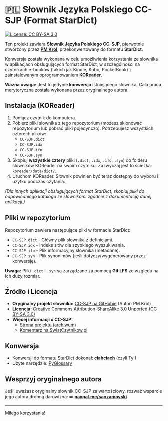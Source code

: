 # 🇵🇱 Słownik Języka Polskiego CC-SJP (Format StarDict)

[![License: CC BY-SA 3.0](https://img.shields.io/badge/License-CC%20BY--SA%203.0-lightgrey.svg)](https://creativecommons.org/licenses/by-sa/3.0/)

Ten projekt zawiera **Słownik Języka Polskiego CC-SJP**, pierwotnie stworzony przez **[PM Krol](https://github.com/PMKrol/CC-SJP)**, przekonwertowany do formatu **StarDict**.

Konwersja została wykonana w celu umożliwienia korzystania ze słownika w aplikacjach obsługujących format StarDict, w szczególności na czytnikach e-booków (takich jak Kindle, Kobo, PocketBook) z zainstalowanym oprogramowaniem **[KOReader](https://koreader.rocks/)**.

**Ważna uwaga:** Jest to jedynie **konwersja** istniejącego słownika. Cała praca merytoryczna została wykonana przez oryginalnego autora.

## Instalacja (KOReader)

1.  Podłącz czytnik do komputera.
2.  Pobierz pliki słownika z tego repozytorium (możesz sklonować repozytorium lub pobrać pliki pojedynczo). Potrzebujesz wszystkich czterech plików:
    *   `CC-SJP.dict`
    *   `CC-SJP.idx`
    *   `CC-SJP.ifo`
    *   `CC-SJP.syn`
3.  Skopiuj **wszystkie cztery** pliki (`.dict`, `.idx`, `.ifo`, `.syn`) do folderu słowników KOReader na swoim czytniku. Zazwyczaj jest to ścieżka: `koreader/data/dict/`.
4.  Uruchom KOReader. Słownik powinien być teraz dostępny do wyboru i użytku podczas czytania.

*(Dla innych aplikacji obsługujących format StarDict, skopiuj pliki do odpowiedniego katalogu ze słownikami zgodnie z dokumentacją danej aplikacji.)*

## Pliki w repozytorium

Repozytorium zawiera następujące pliki w formacie StarDict:

*   `CC-SJP.dict` - Główny plik słownika z definicjami.
*   `CC-SJP.idx` - Indeks słów dla szybkiego wyszukiwania.
*   `CC-SJP.ifo` - Plik informacyjny słownika (metadane).
*   `CC-SJP.syn` - Plik synonimów (jeśli dotyczy/wygenerowany przez konwersję).

**Uwaga:** Pliki `.dict` i `.syn` są zarządzane za pomocą **Git LFS** ze względu na ich duży rozmiar.

## Źródło i Licencja

*   **Oryginalny projekt słownika:** [CC-SJP na GitHubie](https://github.com/PMKrol/CC-SJP) (Autor: PM Krol)
*   **Licencja:** [Creative Commons Attribution-ShareAlike 3.0 Unported (CC BY-SA 3.0)](https://creativecommons.org/licenses/by-sa/3.0/)
*   **Więcej informacji o CC-SJP:**
    *   [Strona projektu (archiwum)](http://cc-sjp.zabałaganionemiejsce.pl/)
    *   [Komentarz na SwiatCzytnikow.pl](https://swiatczytnikow.pl/slownik-jezyka-polskiego-dla-kindle-nowa-wersja-luty-2023/comment-page-1/#comment-1387094)

## Konwersja

*   Konwersji do formatu StarDict dokonał: [**ciahciach**](https://github.com/ciahciach) (czyli Ty!)
*   Użyte narzędzie: [PyGlossary](https://github.com/ilius/pyglossary)

## Wesprzyj oryginalnego autora

Jeśli uważasz oryginalny słownik CC-SJP za wartościowy, rozważ wsparcie jego autora drobną darowizną:
➡️ [**paypal.me/sanzamoyski**](https://paypal.me/sanzamoyski)

---

Miłego korzystania!
